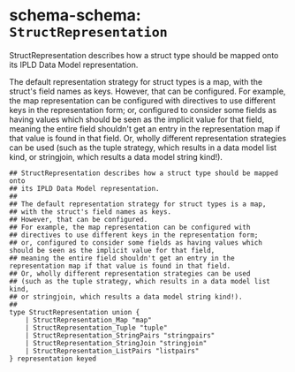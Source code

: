 # schema-schema: `StructRepresentation`

StructRepresentation describes how a struct type should be mapped onto
its IPLD Data Model representation.

The default representation strategy for struct types is a map,
with the struct's field names as keys.
However, that can be configured.
For example, the map representation can be configured with
directives to use different keys in the representation form;
or, configured to consider some fields as having values which should be seen as the implicit value for that field,
meaning the entire field shouldn't get an entry in the representation map if that value is found in that field.
Or, wholly different representation strategies can be used
(such as the tuple strategy, which results in a data model list kind,
or stringjoin, which results a data model string kind!).


```ipldsch
## StructRepresentation describes how a struct type should be mapped onto
## its IPLD Data Model representation.
##
## The default representation strategy for struct types is a map,
## with the struct's field names as keys.
## However, that can be configured.
## For example, the map representation can be configured with
## directives to use different keys in the representation form;
## or, configured to consider some fields as having values which should be seen as the implicit value for that field,
## meaning the entire field shouldn't get an entry in the representation map if that value is found in that field.
## Or, wholly different representation strategies can be used
## (such as the tuple strategy, which results in a data model list kind,
## or stringjoin, which results a data model string kind!).
##
type StructRepresentation union {
	| StructRepresentation_Map "map"
	| StructRepresentation_Tuple "tuple"
	| StructRepresentation_StringPairs "stringpairs"
	| StructRepresentation_StringJoin "stringjoin"
	| StructRepresentation_ListPairs "listpairs"
} representation keyed
```
